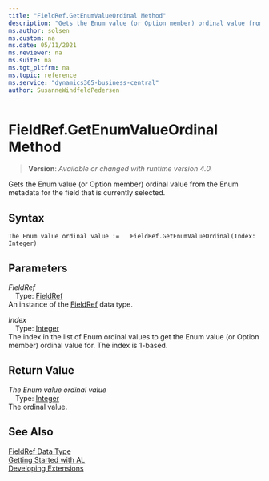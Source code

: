 ```yaml
---
title: "FieldRef.GetEnumValueOrdinal Method"
description: "Gets the Enum value (or Option member) ordinal value from the Enum metadata for the field that is currently selected."
ms.author: solsen
ms.custom: na
ms.date: 05/11/2021
ms.reviewer: na
ms.suite: na
ms.tgt_pltfrm: na
ms.topic: reference
ms.service: "dynamics365-business-central"
author: SusanneWindfeldPedersen
---
```

[//]: # (START>DO_NOT_EDIT)
[//]: # (IMPORTANT:Do not edit any of the content between here and the END>DO_NOT_EDIT.)
[//]: # (Any modifications should be made in the .xml files in the ModernDev repo.)
# FieldRef.GetEnumValueOrdinal Method
> **Version**: _Available or changed with runtime version 4.0._

Gets the Enum value (or Option member) ordinal value from the Enum metadata for the field that is currently selected.


## Syntax
```
The Enum value ordinal value :=   FieldRef.GetEnumValueOrdinal(Index: Integer)
```
## Parameters
*FieldRef*  
&emsp;Type: [FieldRef](fieldref-data-type.md)  
An instance of the [FieldRef](fieldref-data-type.md) data type.

*Index*  
&emsp;Type: [Integer](../integer/integer-data-type.md)  
The index in the list of Enum ordinal values to get the Enum value (or Option member) ordinal value for. The index is 1-based.  


## Return Value
*The Enum value ordinal value*  
&emsp;Type: [Integer](../integer/integer-data-type.md)  
The ordinal value.


[//]: # (IMPORTANT: END>DO_NOT_EDIT)
## See Also
[FieldRef Data Type](fieldref-data-type.md)  
[Getting Started with AL](../../devenv-get-started.md)  
[Developing Extensions](../../devenv-dev-overview.md)